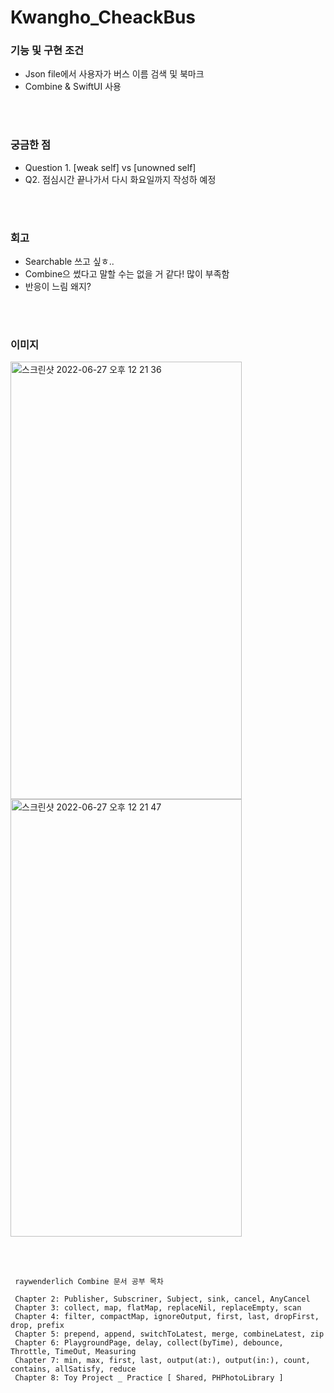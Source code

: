 # Kwangho_CheackBus

### 기능 및 구현 조건
- Json file에서 사용자가 버스 이름 검색 및 북마크
- Combine & SwiftUI 사용

<br/><br/>

### 궁금한 점
- Question 1. [weak self] vs [unowned self]
- Q2. 점심시간 끝나가서 다시 화요일까지 작성하 예정

<br/><br/>

### 회고
- Searchable 쓰고 싶ㅎ.. 
- Combine으 썼다고 말할 수는 없을 거 같다! 많이 부족함
- 반응이 느림 왜지?

<br/><br/>

### 이미지
<img width="370" img height="700" alt="스크린샷 2022-06-27 오후 12 21 36" src="https://user-images.githubusercontent.com/80211277/175854853-fa2de792-75c8-4a19-bbb6-76629a5fdc4a.png"> <img width="370" img height="700" alt="스크린샷 2022-06-27 오후 12 21 47" src="https://user-images.githubusercontent.com/80211277/175854861-b638b654-38a1-4c64-9560-8a418b6ee7ff.png">

<br/><br/>

```
 raywenderlich Combine 문서 공부 목차
 
 Chapter 2: Publisher, Subscriner, Subject, sink, cancel, AnyCancel
 Chapter 3: collect, map, flatMap, replaceNil, replaceEmpty, scan
 Chapter 4: filter, compactMap, ignoreOutput, first, last, dropFirst, drop, prefix
 Chapter 5: prepend, append, switchToLatest, merge, combineLatest, zip
 Chapter 6: PlaygroundPage, delay, collect(byTime), debounce, Throttle, TimeOut, Measuring
 Chapter 7: min, max, first, last, output(at:), output(in:), count, contains, allSatisfy, reduce
 Chapter 8: Toy Project _ Practice [ Shared, PHPhotoLibrary ]
```


